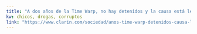 ```yaml
---
title: "A dos años de la Time Warp, no hay detenidos y la causa está lejos de llegar a juicio - 13/04/2018 - Clarín.com"
kw: chicos, drogas, corruptos
link: "https://www.clarin.com/sociedad/anos-time-warp-detenidos-causa-lejos-llegar-juicio_0_HyaOru0jM.html"
---
```


